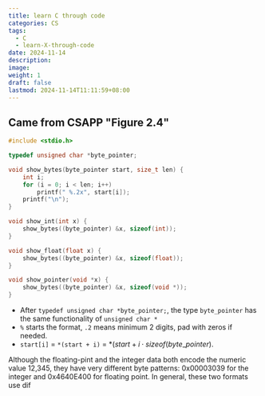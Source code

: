 ```yaml
---
title: learn C through code
categories: CS
tags:
  - C
  - learn-X-through-code
date: 2024-11-14
description: 
image: 
weight: 1
draft: false
lastmod: 2024-11-14T11:11:59+08:00
---
```

## Came from CSAPP "Figure 2.4"

```C
#include <stdio.h>

typedef unsigned char *byte_pointer;

void show_bytes(byte_pointer start, size_t len) {
	int i;
	for (i = 0; i < len; i++)
		printf(" %.2x", start[i]);
	printf("\n");
}

void show_int(int x) {
	show_bytes((byte_pointer) &x, sizeof(int));
}

void show_float(float x) {
	show_bytes((byte_pointer) &x, sizeof(float));
}

void show_pointer(void *x) {
	show_bytes((byte_pointer) &x, sizeof(void *));
}
```

- After `typedef unsigned char *byte_pointer;`, the type `byte_pointer` has the same functionality of `unsigned char *`
- `%` starts the format, `.2` means minimum 2 digits, pad with zeros if needed.
- `start[i]` = `*(start + i)` = $*(start + i \cdot sizeof(byte\_pointer)$.

Although the floating-pint and the integer data both encode the numeric value 12,345, they have very different byte patterns: 0x00003039 for the integer and 0x4640E400 for floating point. In general, these two formats use dif